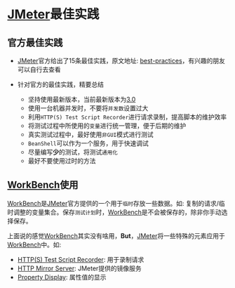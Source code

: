 # [JMeter](http://jmeter.apache.org/)最佳实践

## 官方最佳实践

- [JMeter](http://jmeter.apache.org/)官方给出了15条最佳实践，原文地址: [best-practices](http://jmeter.apache.org/usermanual/best-practices.html)，有兴趣的朋友可以自行去查看
- 针对官方的最佳实践，精要总结

  - 坚持使用最新版本，当前最新版本为[3.0](http://jmeter.apache.org/download_jmeter.cgi)
  - 使用一台机器并发时，不要将`并发数`设置过大
  - 利用`HTTP(S) Test Script Recorder`进行请求录制，提高脚本的维护效率
  - 将测试过程中所使用的`变量`进行统一管理，便于后期的维护
  - 真实测试过程中，最好使用`非GUI`模式进行测试
  - `BeanShell`可以作为一个服务，用于快速调试
  - 尽量编写**少**的测试，将测试`通用化`
  - 最好不要使用过时的方法

## [WorkBench](http://jmeter.apache.org/usermanual/component_reference.html#WorkBench)使用

[WorkBench](http://jmeter.apache.org/usermanual/component_reference.html#WorkBench)是[JMeter](http://jmeter.apache.org/)官方提供的一个用于`临时`存放一些数据。如: 复制的请求/临时调整的变量集合。保存`测试计划`时，[WorkBench](http://jmeter.apache.org/usermanual/component_reference.html#WorkBench)是不会被保存的，除非你手动选择保存。

上面说的感觉[WorkBench](http://jmeter.apache.org/usermanual/component_reference.html#WorkBench)其实没有啥用，**But**，[JMeter](http://jmeter.apache.org/)将一些特殊的元素应用于[WorkBench](http://jmeter.apache.org/usermanual/component_reference.html#WorkBench)中。如:

- [HTTP(S) Test Script Recorder](http://jmeter.apache.org/usermanual/component_reference.html#HTTP(S)_Test_Script_Recorder<http://jmeter.apache.org/usermanual/component_reference.html#Property_Display>): 用于录制请求
- [HTTP Mirror Server](http://jmeter.apache.org/usermanual/component_reference.html#HTTP_Mirror_Server): JMeter提供的镜像服务
- [Property Display](http://jmeter.apache.org/usermanual/component_reference.html#Property_Display): 属性值的显示
